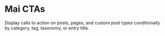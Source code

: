 # Mai CTAs
Display calls to action on posts, pages, and custom post types conditionally by category, tag, taxonomy, or entry title.
